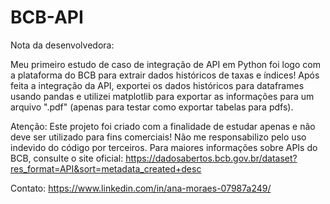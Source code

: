 # BCB-API
Nota da desenvolvedora:

Meu primeiro estudo de caso de integração de API em Python foi logo com a plataforma do BCB para extrair dados históricos de taxas e índices! 
Após feita a integração da API, exportei os dados históricos para dataframes usando pandas e utilizei matplotlib para exportar as informações para um arquivo ".pdf" (apenas para testar como exportar tabelas para pdfs).

Atenção: 
Este projeto foi criado com a finalidade de estudar apenas e não deve ser utilizado para fins comerciais!
Não me responsabilizo pelo uso indevido do código por terceiros. 
Para maiores informações sobre APIs do BCB, consulte o site oficial: 
https://dadosabertos.bcb.gov.br/dataset?res_format=API&sort=metadata_created+desc

Contato:
https://www.linkedin.com/in/ana-moraes-07987a249/
